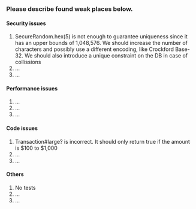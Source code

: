 ### Please describe found weak places below.

#### Security issues

1. SecureRandom.hex(5) is not enough to guarantee uniqueness since it has an upper bounds of 1,048,576. We should increase the number of characters and possibly use a different encoding, like Crockford Base-32. We should also introduce a unique constraint on the DB in case of collissions
2. ...
3. ...
#### Performance issues

1. ...
2. ...
3. ...
#### Code issues

1. Transaction#large? is incorrect. It should only return true if the amount is $100 to $1,000
2. ...
3. ...
#### Others

1. No tests
2. ...
3. ...
